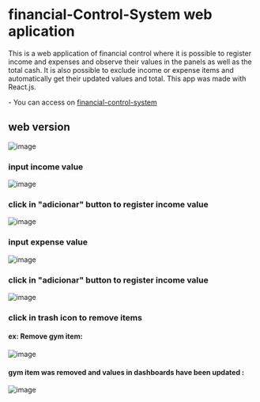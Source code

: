 # financial-Control-System web aplication
This is a web application of financial control where it is possible to register income and expenses and observe their values
in the panels as well as the total cash. It is also possible to exclude income or expense items and automatically get their updated values
and total. This app was made with React.js.

<span>- You can access on <a href="https://financial-control-system-six.vercel.app" target="_blank" >financial-control-system</a></span>

## web version
![image](https://user-images.githubusercontent.com/89264979/175749736-a68f67f4-f422-4eb6-b69f-c68ad0016fed.png)

### input income value
![image](https://user-images.githubusercontent.com/89264979/175749827-26980819-dbb6-428c-a850-c6a0ba40b501.png)

### click in "adicionar" button to register income value
![image](https://user-images.githubusercontent.com/89264979/175749868-1f0cf339-8ba3-41b5-9f6a-9b807c2bd296.png)

### input expense value
![image](https://user-images.githubusercontent.com/89264979/175749964-ea632bde-f1c7-47aa-a5d7-c51dcaeb35ef.png)

### click in "adicionar" button to register income value
![image](https://user-images.githubusercontent.com/89264979/175749980-e237d989-495c-49e4-950b-dd2ab3ae728f.png)

### click in trash icon to remove items
#### ex: Remove gym item:
![image](https://user-images.githubusercontent.com/89264979/175750021-ebfc053c-e075-40c2-b7ca-54f54acca0fa.png)
#### gym item was removed and values in dashboards have been updated :
![image](https://user-images.githubusercontent.com/89264979/175750063-73fc0ec0-cfcc-4f17-bfec-699ca971c670.png)
